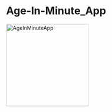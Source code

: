 # Age-In-Minute_App

<img width="223" alt="AgeInMinuteApp" src="https://user-images.githubusercontent.com/62545292/182576772-1cbc9882-3d81-4f40-a8a6-83b50b40bda2.png">
